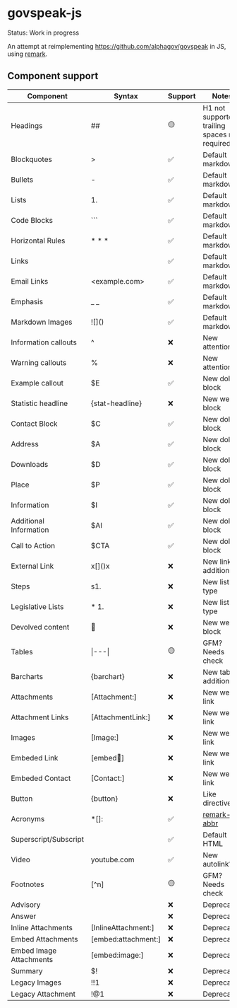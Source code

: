 # govspeak-js

Status: Work in progress

An attempt at reimplementing https://github.com/alphagov/govspeak in JS, using
[remark](https://github.com/remarkjs/remark).

## Component support

| Component               | Syntax              | Support | Notes              |
| ----------------------- | ------------------- |---------|------------------- |
| Headings                | ##                  | 🟡 | H1 not supported, trailing spaces not required |
| Blockquotes             | \>                  | ✅ | Default markdown   |
| Bullets                 | \-                  | ✅️ | Default markdown   |
| Lists                   | 1.                  | ✅️ | Default markdown   |
| Code Blocks             | \`\`\`              | ✅️ | Default markdown   |
| Horizontal Rules        | \* \* \*            | ✅️ | Default markdown   |
| Links                   | []()                | ✅️ | Default markdown   |
| Email Links             | <example.com\>      | ✅️ | Default markdown   |
| Emphasis                |  \_ \_              | ✅️ | Default markdown   |
| Markdown Images         | \!\[\]\(\)          | ✅️ | Default markdown   |
| Information callouts    | ^                   | ❌ | New attention?     |
| Warning callouts        | %                   | ❌ | New attention?     |
| Example callout         | $E                  | ✅ | New dollar block   |
| Statistic headline      | {stat-headline}     | ❌ | New weird block    |
| Contact Block           | $C                  | ✅ | New dollar block   |
| Address                 | $A                  | ✅ | New dollar block   |
| Downloads               | $D                  | ✅ | New dollar block   |
| Place                   | $P                  | ✅ | New dollar block   |
| Information             | $I                  | ✅ | New dollar block   |
| Additional Information  | $AI                 | ✅ | New dollar block   |
| Call to Action          | $CTA                | ✅️ | New dollar block   |
| External Link           | x\[\]\(\)x          | ❌ | New link addition  |
| Steps                   | s1.                 | ❌ | New list type      |
| Legislative Lists       | \* 1.               | ❌ | New list type      |
| Devolved content        | :england:           | ❌ | New weird block    |
| Tables                  | \|---\|             | 🟡 | GFM? Needs check   |
| Barcharts               | {barchart}          | ❌ | New table addition |
| Attachments             | [Attachment:]       | ❌ | New weird link     |
| Attachment Links        | [AttachmentLink:]   | ❌ | New weird link     |
| Images                  | [Image:]            | ❌ | New weird link     |
| Embeded Link            | [embed:link:]       | ❌ | New weird link     |
| Embeded Contact         | [Contact:]          | ❌ | New weird link     |
| Button                  | {button}            | ❌ | Like directives    |
| Acronyms                | \*[]:               | ✅ | [remark-abbr][]    |
| Superscript/Subscript   | <sup>               | ✅ | Default HTML       |
| Video                   | youtube.com         | ✅ | New autolink?      |
| Footnotes               | [^n]                | 🟡 | GFM? Needs check   |
| Advisory                |                     | ❌ | Deprecated         |
| Answer                  |                     | ❌ | Deprecated         |
| Inline Attachments      | [InlineAttachment:] | ❌ | Deprecated         |
| Embed Attachments       | [embed:attachment:] | ❌ | Deprecated         |
| Embed Image Attachments | [embed:image:]      | ❌ | Deprecated         |
| Summary                 | $!                  | ❌ | Deprecated         |
| Legacy Images           | !!1                 | ❌ | Deprecated         |
| Legacy Attachment       | !@1                 | ❌ | Deprecated         |

<!-- Definitions -->

[remark-abbr]: https://www.github.com/richardtowers/remark-abbr